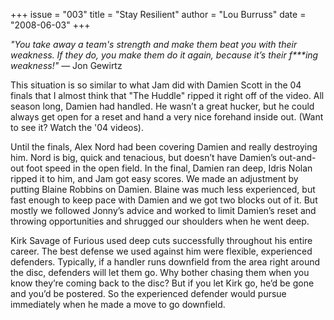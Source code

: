 +++
issue = "003"
title = "Stay Resilient"
author = "Lou Burruss"
date = "2008-06-03"
+++

_"You take away a team's strength and make them beat you with their weakness.
If they do, you make them do it again, because it’s their f***ing weakness!"_
— Jon Gewirtz  
  
This situation is so similar to what Jam did with Damien Scott in the 04
finals that I almost think that "The Huddle" ripped it right off of the video.
All season long, Damien had handled. He wasn’t a great hucker, but he could
always get open for a reset and hand a very nice forehand inside out. (Want to
see it? Watch the '04 videos).  
  
Until the finals, Alex Nord had been covering Damien and really destroying
him. Nord is big, quick and tenacious, but doesn’t have Damien’s out-and-out
foot speed in the open field. In the final, Damien ran deep, Idris Nolan
ripped it to him, and Jam got easy scores. We made an adjustment by putting
Blaine Robbins on Damien. Blaine was much less experienced, but fast enough to
keep pace with Damien and we got two blocks out of it. But mostly we followed
Jonny’s advice and worked to limit Damien’s reset and throwing opportunities
and shrugged our shoulders when he went deep.  
  
Kirk Savage of Furious used deep cuts successfully throughout his entire
career. The best defense we used against him were flexible, experienced
defenders. Typically, if a handler runs downfield from the area right around
the disc, defenders will let them go. Why bother chasing them when you know
they’re coming back to the disc? But if you let Kirk go, he’d be gone and
you’d be postered. So the experienced defender would pursue immediately when
he made a move to go downfield.
